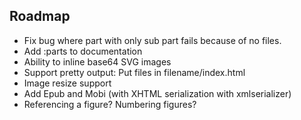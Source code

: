 ## Roadmap

- Fix bug where part with only sub part fails because of no files.
- Add :parts to documentation
- Ability to inline base64 SVG images
- Support pretty output: Put files in filename/index.html
- Image resize support
- Add Epub and Mobi (with XHTML serialization with xmlserializer)
- Referencing a figure? Numbering figures?
